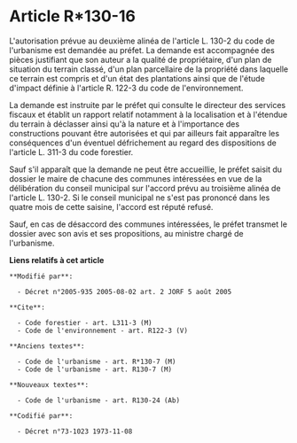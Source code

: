 # Article R*130-16

L'autorisation prévue au deuxième alinéa de l'article L. 130-2 du code de l'urbanisme est demandée au préfet. La demande est
accompagnée des pièces justifiant que son auteur a la qualité de propriétaire, d'un plan de situation du terrain classé, d'un
plan parcellaire de la propriété dans laquelle ce terrain est compris et d'un état des plantations ainsi que de l'étude
d'impact définie à l'article R. 122-3 du code de l'environnement. 

La demande est instruite par le préfet qui consulte le directeur des services fiscaux et établit un rapport relatif notamment
à la localisation et à l'étendue du terrain à déclasser ainsi qu'à la nature et à l'importance des constructions pouvant être
autorisées et qui par ailleurs fait apparaître les conséquences d'un éventuel défrichement au regard des dispositions de
l'article L. 311-3 du code forestier. 

Sauf s'il apparaît que la demande ne peut être accueillie, le préfet saisit du dossier le maire de chacune des communes
intéressées en vue de la délibération du conseil municipal sur l'accord prévu au troisième alinéa de l'article L. 130-2. Si
le conseil municipal ne s'est pas prononcé dans les quatre mois de cette saisine, l'accord est réputé refusé. 

Sauf, en cas de désaccord des communes intéressées, le préfet transmet le dossier avec son avis et ses propositions, au
ministre chargé de l'urbanisme.

**Liens relatifs à cet article**

	**Modifié par**:

	  - Décret n°2005-935 2005-08-02 art. 2 JORF 5 août 2005

	**Cite**:

	  - Code forestier - art. L311-3 (M)
	  - Code de l'environnement - art. R122-3 (V)

	**Anciens textes**:

	  - Code de l'urbanisme - art. R*130-7 (M)
	  - Code de l'urbanisme - art. R130-7 (M)

	**Nouveaux textes**:

	  - Code de l'urbanisme - art. R130-24 (Ab)

	**Codifié par**:

	  - Décret n°73-1023 1973-11-08
